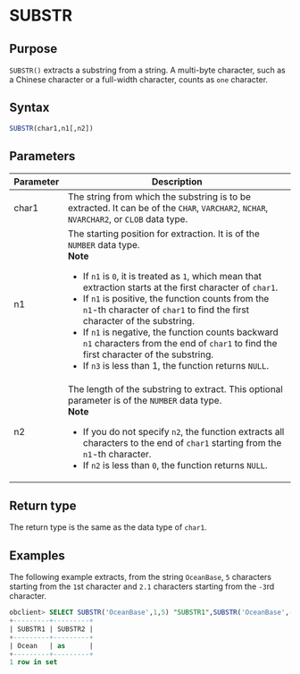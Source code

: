 # SUBSTR

## Purpose

`SUBSTR()` extracts a substring from a string. A multi-byte character, such as a Chinese character or a full-width character, counts as `one` character.

## Syntax

```sql
SUBSTR(char1,n1[,n2])
```

## Parameters

| Parameter | Description |
|-------|---------------------------------------------------------------------------------------------------------------------------------------------------------------------------------------------------------------------------------------------------------------------------------------------------------------------------------------------------------------------------------------------------------|
| char1 | The string from which the substring is to be extracted. It can be of the `CHAR`, `VARCHAR2`, `NCHAR`, `NVARCHAR2`, or `CLOB` data type.  |
| n1 | The starting position for extraction. It is of the `NUMBER` data type.  <br>**Note**  <ul><li> If `n1` is `0`, it is treated as `1`, which mean that extraction starts at the first character of `char1`.    </li><li> If `n1` is positive, the function counts from the `n1`-th character of `char1` to find the first character of the substring.    </li><li> If `n1` is negative, the function counts backward `n1` characters from the end of `char1` to find the first character of the substring.   </li><li> If `n3` is less than 1, the function returns `NULL`. </li></ul> |
| n2 | The length of the substring to extract. This optional parameter is of the `NUMBER` data type.  <br>**Note**  <ul><li> If you do not specify `n2`, the function extracts all characters to the end of `char1` starting from the `n1`-th character.   </li><li> If `n2` is less than `0`, the function returns `NULL`.  </li></ul> |

## Return type

The return type is the same as the data type of `char1`.

## Examples

The following example extracts, from the string `OceanBase`, `5` characters starting from the `1`st character and `2.1` characters starting from the `-3`rd character.

```sql
obclient> SELECT SUBSTR('OceanBase',1,5) "SUBSTR1",SUBSTR('OceanBase',-3,2.1) "SUBSTR2" FROM DUAL;
+---------+---------+
| SUBSTR1 | SUBSTR2 |
+---------+---------+
| Ocean   | as      |
+---------+---------+
1 row in set
```
